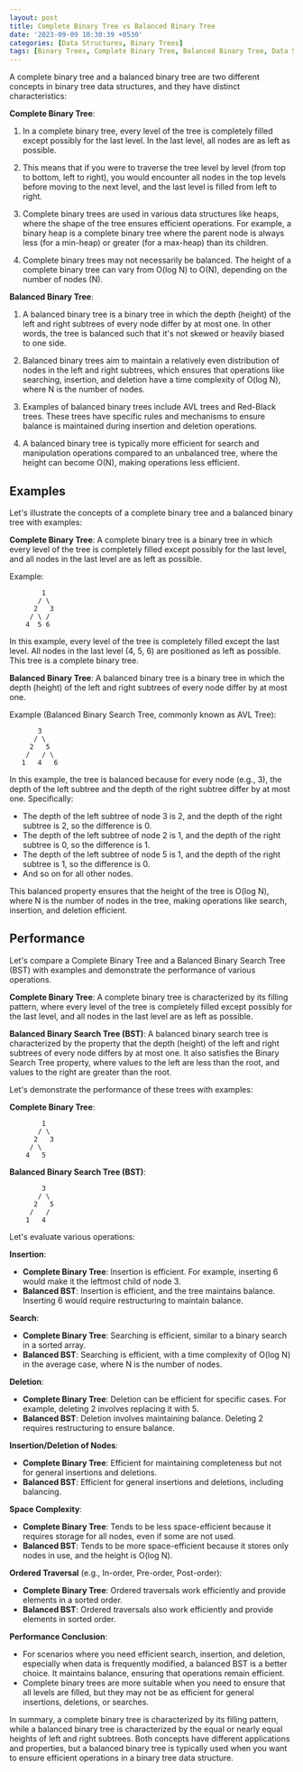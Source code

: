 ```yaml
---
layout: post
title: Complete Binary Tree vs Balanced Binary Tree
date: '2023-09-09 10:30:39 +0530'
categories: [Data Structures, Binary Trees]
tags: [Binary Trees, Complete Binary Tree, Balanced Binary Tree, Data Structure Comparison]
---
```


A complete binary tree and a balanced binary tree are two different concepts in binary tree data structures, and they have distinct characteristics:

**Complete Binary Tree**:
1. In a complete binary tree, every level of the tree is completely filled except possibly for the last level. In the last level, all nodes are as left as possible.

2. This means that if you were to traverse the tree level by level (from top to bottom, left to right), you would encounter all nodes in the top levels before moving to the next level, and the last level is filled from left to right.

3. Complete binary trees are used in various data structures like heaps, where the shape of the tree ensures efficient operations. For example, a binary heap is a complete binary tree where the parent node is always less (for a min-heap) or greater (for a max-heap) than its children.

4. Complete binary trees may not necessarily be balanced. The height of a complete binary tree can vary from O(log N) to O(N), depending on the number of nodes (N).

**Balanced Binary Tree**:
1. A balanced binary tree is a binary tree in which the depth (height) of the left and right subtrees of every node differ by at most one. In other words, the tree is balanced such that it's not skewed or heavily biased to one side.

2. Balanced binary trees aim to maintain a relatively even distribution of nodes in the left and right subtrees, which ensures that operations like searching, insertion, and deletion have a time complexity of O(log N), where N is the number of nodes.

3. Examples of balanced binary trees include AVL trees and Red-Black trees. These trees have specific rules and mechanisms to ensure balance is maintained during insertion and deletion operations.

4. A balanced binary tree is typically more efficient for search and manipulation operations compared to an unbalanced tree, where the height can become O(N), making operations less efficient.


## Examples

Let's illustrate the concepts of a complete binary tree and a balanced binary tree with examples:

**Complete Binary Tree**:
A complete binary tree is a binary tree in which every level of the tree is completely filled except possibly for the last level, and all nodes in the last level are as left as possible.

Example:
```
        1
       / \
      2   3
     / \ /
    4  5 6
```
In this example, every level of the tree is completely filled except the last level. All nodes in the last level (4, 5, 6) are positioned as left as possible. This tree is a complete binary tree.

**Balanced Binary Tree**:
A balanced binary tree is a binary tree in which the depth (height) of the left and right subtrees of every node differ by at most one.

Example (Balanced Binary Search Tree, commonly known as AVL Tree):
```
       3
      / \
     2   5
    /   / \
   1   4   6
```
In this example, the tree is balanced because for every node (e.g., 3), the depth of the left subtree and the depth of the right subtree differ by at most one. Specifically:
- The depth of the left subtree of node 3 is 2, and the depth of the right subtree is 2, so the difference is 0.
- The depth of the left subtree of node 2 is 1, and the depth of the right subtree is 0, so the difference is 1.
- The depth of the left subtree of node 5 is 1, and the depth of the right subtree is 1, so the difference is 0.
- And so on for all other nodes.

This balanced property ensures that the height of the tree is O(log N), where N is the number of nodes in the tree, making operations like search, insertion, and deletion efficient.


## Performance

Let's compare a Complete Binary Tree and a Balanced Binary Search Tree (BST) with examples and demonstrate the performance of various operations.

**Complete Binary Tree**:
A complete binary tree is characterized by its filling pattern, where every level of the tree is completely filled except possibly for the last level, and all nodes in the last level are as left as possible.

**Balanced Binary Search Tree (BST)**:
A balanced binary search tree is characterized by the property that the depth (height) of the left and right subtrees of every node differs by at most one. It also satisfies the Binary Search Tree property, where values to the left are less than the root, and values to the right are greater than the root.

Let's demonstrate the performance of these trees with examples:

**Complete Binary Tree**:
```
        1
       / \
      2   3
     / \
    4   5
```

**Balanced Binary Search Tree (BST)**:
```
        3
       / \
      2   5
     /   /
    1   4
```

Let's evaluate various operations:

**Insertion**:
- **Complete Binary Tree**: Insertion is efficient. For example, inserting 6 would make it the leftmost child of node 3.
- **Balanced BST**: Insertion is efficient, and the tree maintains balance. Inserting 6 would require restructuring to maintain balance.

**Search**:
- **Complete Binary Tree**: Searching is efficient, similar to a binary search in a sorted array.
- **Balanced BST**: Searching is efficient, with a time complexity of O(log N) in the average case, where N is the number of nodes.

**Deletion**:
- **Complete Binary Tree**: Deletion can be efficient for specific cases. For example, deleting 2 involves replacing it with 5.
- **Balanced BST**: Deletion involves maintaining balance. Deleting 2 requires restructuring to ensure balance.

**Insertion/Deletion of Nodes**:
- **Complete Binary Tree**: Efficient for maintaining completeness but not for general insertions and deletions.
- **Balanced BST**: Efficient for general insertions and deletions, including balancing.

**Space Complexity**:
- **Complete Binary Tree**: Tends to be less space-efficient because it requires storage for all nodes, even if some are not used.
- **Balanced BST**: Tends to be more space-efficient because it stores only nodes in use, and the height is O(log N).

**Ordered Traversal** (e.g., In-order, Pre-order, Post-order):
- **Complete Binary Tree**: Ordered traversals work efficiently and provide elements in a sorted order.
- **Balanced BST**: Ordered traversals also work efficiently and provide elements in sorted order.

**Performance Conclusion**:
- For scenarios where you need efficient search, insertion, and deletion, especially when data is frequently modified, a balanced BST is a better choice. It maintains balance, ensuring that operations remain efficient.
- Complete binary trees are more suitable when you need to ensure that all levels are filled, but they may not be as efficient for general insertions, deletions, or searches.

In summary, a complete binary tree is characterized by its filling pattern, while a balanced binary tree is characterized by the equal or nearly equal heights of left and right subtrees. Both concepts have different applications and properties, but a balanced binary tree is typically used when you want to ensure efficient operations in a binary tree data structure.